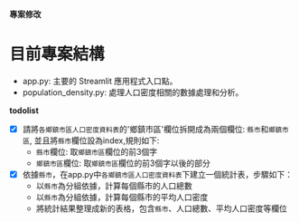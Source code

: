 **專案修改**
# 目前專案結構
- app.py: 主要的 Streamlit 應用程式入口點。
- population_density.py: 處理人口密度相關的數據處理和分析。

**todolist**

- [x] 請將`各鄉鎮市區人口密度資料表`的'鄉鎮市區'欄位拆開成為兩個欄位: `縣市`和`鄉鎮市區`, 並且將`縣市`欄位設為index,規則如下:
  - `縣市`欄位: 取`鄉鎮市區`欄位的前3個字
  - `鄉鎮市區`欄位: 取`鄉鎮市區`欄位的前3個字以後的部分
- [x] 依據`縣市`，在app.py中`各鄉鎮市區人口密度資料表`下建立一個統計表，步驟如下：
  - 以`縣市`為分組依據，計算每個縣市的人口總數
  - 以`縣市`為分組依據，計算每個縣市的平均人口密度
  - 將統計結果整理成新的表格，包含`縣市`、人口總數、平均人口密度等欄位





